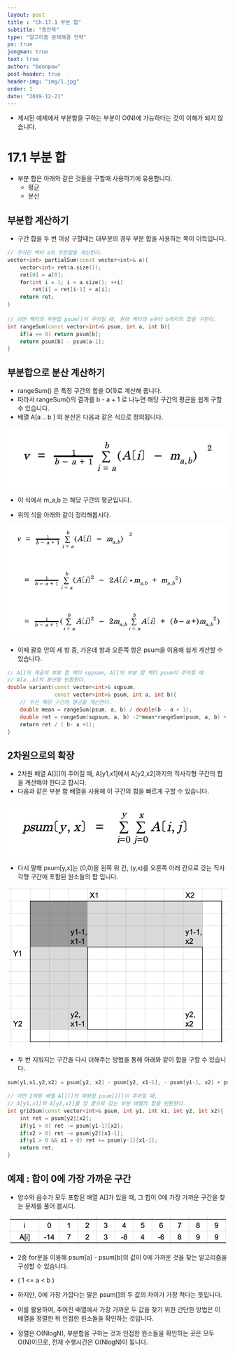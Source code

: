 ```yaml
---
layout: post
title : "Ch.17.1 부분 합"
subtitle: "종만북"
type: "알고리즘 문제해결 전략"
ps: true
jongman: true
text: true
author: "beenpow"
post-header: true
header-img: "img/1.jpg"
order: 1
date: "2019-12-21"
---
```


- 제시된 예제에서 부분합을 구하는 부분이 O(N)에 가능하다는 것이 이해가 되지 않습니다.

# 17.1 부분 합

- 부분 합은 아래와 같은 것들을 구할때 사용하기에 유용합니다.
    - 평균
    - 분산

## 부분합 계산하기 

- 구간 합을 두 번 이상 구할때는 대부분의 경우 부분 합을 사용하는 쪽이 이득입니다.

```cpp
// 주어진 벡터 a의 부분합을 계산한다.
vector<int> partialSum(const vector<int>& a){
    vector<int> ret(a.size());
    ret[0] = a[0];
    for(int i = 1; i < a.size(); ++i)
        ret[i] = ret[i-1] + a[i];
    return ret;
}

// 어떤 벡터의 부분합 psum[]이 주어질 때, 원래 벡터의 a부터 b까지의 합을 구한다.
int rangeSum(const vector<int>& psum, int a, int b){
    if(a == 0) return psum[b];
    return psum[b] - psum[a-1];
}
```

## 부분합으로 분산 계산하기

- rangeSum() 은 특정 구간의 합을 O(1)로 계산해 줍니다.
- 따라서 rangeSum()의 결과를 b - a + 1 로 나누면 해당 구간의 평균을 쉽게 구할 수 있습니다. 
- 배열 A[a .. b ] 의 분산은 다음과 같은 식으로 정의됩니다.

![img1](/img/2019-12-21-Jongman-ch17-1-1.png)

- 이 식에서 m_a,b 는 해당 구간의 평균입니다.

- 위의 식을 아래와 같이 정리해봅시다.

![img2](/img/2019-12-21-Jongman-ch17-1-2.png)

- 이때 괄호 안의 세 항 중, 가운데 항과 오른쪽 항은 psum을 이용해 쉽게 계산할 수 있습니다.

```cpp
// A[]의 제곱의 부분 합 벡터 sqpsum, A[]의 부분 합 벡터 psum이 주어질 때
// A[a..b]의 분산을 반환한다.
double variant(const vector<int>& sqpsum,
               const vector<int>& psum, int a, int b){
    // 우선 해당 구간의 평균을 계산한다.
    double mean = rangeSum(psum, a, b) / double(b - a + 1);
    double ret = rangeSum(sqpsum, a, b) -2*mean*rangeSum(psum, a, b) +(b-a+1)*mean*mean;
    return ret / ( b- a +1);
}
```

## 2차원으로의 확장 

- 2차원 배열 A[][]이 주어질 때, A[y1,x1]에서 A[y2,x2]까지의 직사각형 구간의 합을 계산해야 한다고
  합시다.
- 다음과 같은 부분 합 배열을 사용해 이 구간의 합을 빠르게 구할 수 있습니다.

![img4](/img/2019-12-21-Jongman-ch17-1-4.png)

- 다시 말해 psum[y,x]는 (0,0)을 왼쪽 위 칸, (y,x)를 오른쪽 아래 칸으로 갖는 직사각형 구간에 포함된
  원소들의 합 입니다.

![img3](/img/2019-12-21-Jongman-ch17-1-3.png)

- 두 번 지워지는 구간을 다시 더해주는 방법을 통해 아래와 같이 합을 구할 수 있습니다.

```cpp
sum(y1,x1,y2,x2) = psum[y2, x2] - psum[y2, x1-1], - psum[y1-1, x2] + psum[y-1, x-1]
```

```cpp
// 어떤 2차원 배열 A[][]의 부분합 psum[][]이 주어질 때,
// A[y1,x1]와 A[y2,x2]를 양 끝으로 갖는 부분 배열의 합을 반환한다.
int gridSum(const vector<int>& psum, int y1, int x1, int y2, int x2){
    int ret = psum[y2][x2];
    if(y1 > 0) ret -= psum[y1-1][x2];
    if(x2 > 0) ret -= psum[y2][x1-1];
    if(y1 > 0 && x1 > 0) ret += psum[y-1][x1-1];
    return ret;
}
```

## 예제 : 합이 0에 가장 가까운 구간 

- 양수와 음수가 모두 포함된 배열 A[]가 있을 때, 그 합이 0에 가장 가까운 구간을 찾는 문제를 풀어
  봅시다.

![img5](/img/2019-12-21-Jongman-ch17-1-5.png)

- 2중 for문을 이용해 psum[a] - psum[b]의 값이 0에 가까운 것을 찾는 알고리즘을 구성할 수 있습니다.
- ( 1 <= a < b )

- 하지만, 0에 가장 가깝다는 말은 psum[]의 두 값의 차이가 가장 적다는 뜻입니다.
- 이를 활용하여, 주어진 배열에서 가장 가까운 두 값을 찾기 위한 간단한 방법은 이 배열을 정렬한 뒤
  인접한 원소들을 확인하는 것입니다.
- 정렬은 O(NlogN), 부분합을 구하는 것과 인접한 원소들을 확인하는 곳은 모두 O(N)이므로, 전체
  수행시간은 O(NlogN)이 됩니다.
